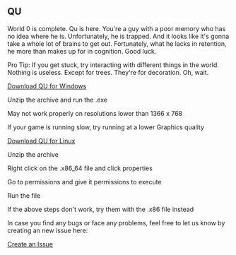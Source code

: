## QU

World 0 is complete. Qu is here. You're a guy with a poor memory who has no idea where he is. Unfortunately, he is trapped. And it looks like it's gonna take a whole lot of brains to get out. Fortunately, what he lacks in retention, he more than makes up for in cognition.
Good luck.

Pro Tip: If you get stuck, try interacting with different things in the world. Nothing is useless. Except for trees. They're for decoration. Oh, wait.

[Download QU for Windows](https://github.com/thehamzarocks/QU/releases/download/v1.0.0/QU.Windows.zip)

Unzip the archive and run the .exe

May not work properly on resolutions lower than 1366 x 768

If your game is running slow, try running at a lower Graphics quality

[Download QU for Linux](https://github.com/thehamzarocks/QU/releases/download/v1.0.0/QU.Linux.zip)

Unzip the archive

Right click on the .x86_64 file and click properties

Go to permissions and give it permissions to execute

Run the file

If the above steps don't work, try them with the .x86 file instead

In case you find any bugs or face any problems, feel free to let us know by creating an new issue here:

[Create an Issue](https://github.com/thehamzarocks/QU/issues)
